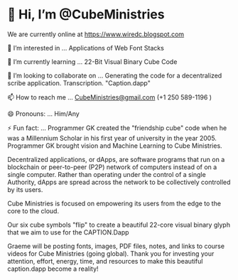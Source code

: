 # 👋 Hi, I’m @CubeMinistries
 We are currently online at https://www.wiredc.blogspot.com
 
 👀 I’m interested in ...
 Applications of Web Font Stacks
 
 🌱 I’m currently learning ...
 22-Bit Visual Binary Cube Code
 
 💞️ I’m looking to collaborate on ...
 Generating the code for a decentralized scribe application.  Transcription.  "Caption.dapp" 
 
 📫 How to reach me ...
 CubeMinistries@gmail.com (+1 250 589-1196 )

 😄 Pronouns: ...
 Him/Any
 
 ⚡ Fun fact: ...
 Programmer GK created the "friendship cube" code when he was a Millennium Scholar in his first year of university in the year 2005. 
 Programmer GK brought vision and Machine Learning to Cube Ministries.

 Decentralized applications, or dApps, are software programs that run on a blockchain or peer-to-peer (P2P)
 network of computers instead of on a single computer. Rather than operating under the control of a single
 Authority, dApps are spread across the network to be collectively controlled by its users.

 Cube Ministries is focused on empowering its users from the edge to the core to the cloud. 

 Our six cube symbols "flip" to create a beautiful 22-core visual binary glyph that we aim to use for the
 CAPTION.Dapp  

 Graeme will be posting fonts, images, PDF files, notes, and links to course videos for Cube Ministries
 (going global).  Thank you for investing your attention, effort, energy, time, and resources to make this
 beautiful caption.dapp become a reality!  

<!---
CubeMinistries/CubeMinistries is a ✨ special ✨ repository because its `README.md` (this file) appears on your GitHub profile.
You can click the Preview link to take a look at your changes.
--->
